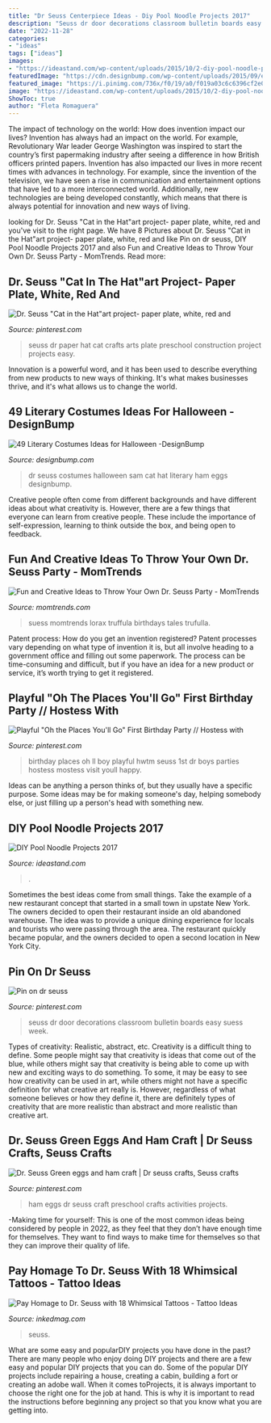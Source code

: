 ```yaml
---
title: "Dr Seuss Centerpiece Ideas - Diy Pool Noodle Projects 2017"
description: "Seuss dr door decorations classroom bulletin boards easy suess week"
date: "2022-11-28"
categories:
- "ideas"
tags: ["ideas"]
images:
- "https://ideastand.com/wp-content/uploads/2015/10/2-diy-pool-noodle-projects.jpg"
featuredImage: "https://cdn.designbump.com/wp-content/uploads/2015/09/enhanced-18485-1443030430-1.jpg"
featured_image: "https://i.pinimg.com/736x/f0/19/a0/f019a03c6c6396cf2e0629a5e3e5cb92--green-eggs-and-ham-hams.jpg"
image: "https://ideastand.com/wp-content/uploads/2015/10/2-diy-pool-noodle-projects.jpg"
ShowToc: true
author: "Fleta Romaguera"
---
```



The impact of technology on the world: How does invention impact our lives?
Invention has always had an impact on the world. For example, Revolutionary War leader George Washington was inspired to start the country’s first papermaking industry after seeing a difference in how British officers printed papers. Invention has also impacted our lives in more recent times with advances in technology. For example, since the invention of the television, we have seen a rise in communication and entertainment options that have led to a more interconnected world. Additionally, new technologies are being developed constantly, which means that there is always potential for innovation and new ways of living.

	

		
looking for Dr. Seuss &quot;Cat in the Hat&quot;art project- paper plate, white, red and you've visit to the right page. We have 8 Pictures about Dr. Seuss &quot;Cat in the Hat&quot;art project- paper plate, white, red and like Pin on dr seuss, DIY Pool Noodle Projects 2017 and also Fun and Creative Ideas to Throw Your Own Dr. Seuss Party - MomTrends. Read more:
		
    
## Dr. Seuss &quot;Cat In The Hat&quot;art Project- Paper Plate, White, Red And

<img loading=lazy src="https://i.pinimg.com/736x/6e/e3/91/6ee391717b11de053293738ef10af552--dr-seuss-art-black-construction-paper.jpg" onerror="this.onerror=null;this.src='https://tse1.mm.bing.net/th?id=OIP.NPKG_dliLBbYzHH13y4PcQHaJ3&amp;pid=15.1';" alt="Dr. Seuss &quot;Cat in the Hat&quot;art project- paper plate, white, red and">

_Source: pinterest.com_

>seuss dr paper hat cat crafts arts plate preschool construction project projects easy. 

	

Innovation is a powerful word, and it has been used to describe everything from new products to new ways of thinking. It's what makes businesses thrive, and it's what allows us to change the world.

    
## 49 Literary Costumes Ideas For Halloween -DesignBump

<img loading=lazy src="https://cdn.designbump.com/wp-content/uploads/2015/09/enhanced-18485-1443030430-1.jpg" onerror="this.onerror=null;this.src='https://tse4.mm.bing.net/th?id=OIP.8_TmX7H-FROFMsrhEwVnKQHaK6&amp;pid=15.1';" alt="49 Literary Costumes Ideas for Halloween -DesignBump">

_Source: designbump.com_

>dr seuss costumes halloween sam cat hat literary ham eggs designbump. 

	

Creative people often come from different backgrounds and have different ideas about what creativity is. However, there are a few things that everyone can learn from creative people. These include the importance of self-expression, learning to think outside the box, and being open to feedback.

    
## Fun And Creative Ideas To Throw Your Own Dr. Seuss Party - MomTrends

<img loading=lazy src="https://www.momtrends.com/.image/c_limit%2Ccs_srgb%2Cfl_progressive%2Cq_auto:good%2Cw_700/MTUxMzA0MDgwOTkxODU1ODA4/image-placeholder-title.jpg" onerror="this.onerror=null;this.src='https://tse4.mm.bing.net/th?id=OIP.tYgHZH7DvE-trbNGlV92iQAAAA&amp;pid=15.1';" alt="Fun and Creative Ideas to Throw Your Own Dr. Seuss Party - MomTrends">

_Source: momtrends.com_

>suess momtrends lorax truffula birthdays tales trufulla. 

	

Patent process: How do you get an invention registered?
Patent processes vary depending on what type of invention it is, but all involve heading to a government office and filling out some paperwork. The process can be time-consuming and difficult, but if you have an idea for a new product or service, it’s worth trying to get it registered.

    
## Playful &quot;Oh The Places You&#039;ll Go&quot; First Birthday Party // Hostess With

<img loading=lazy src="https://i.pinimg.com/736x/bb/a9/bb/bba9bba704a35e74e4cfdd303f677d4d.jpg" onerror="this.onerror=null;this.src='https://tse3.mm.bing.net/th?id=OIP.QRqpYOYIYXnTHwXSnJP40wHaKX&amp;pid=15.1';" alt="Playful &quot;Oh the Places You&#039;ll Go&quot; First Birthday Party // Hostess with">

_Source: pinterest.com_

>birthday places oh ll boy playful hwtm seuss 1st dr boys parties hostess mostess visit youll happy. 

	

Ideas can be anything a person thinks of, but they usually have a specific purpose. Some ideas may be for making someone's day, helping somebody else, or just filling up a person's head with something new.

    
## DIY Pool Noodle Projects 2017

<img loading=lazy src="https://ideastand.com/wp-content/uploads/2015/10/2-diy-pool-noodle-projects.jpg" onerror="this.onerror=null;this.src='https://tse4.mm.bing.net/th?id=OIP.Rz_MzfZOWK_1caXLs-otaAHaLG&amp;pid=15.1';" alt="DIY Pool Noodle Projects 2017">

_Source: ideastand.com_

>. 

	

Sometimes the best ideas come from small things. Take the example of a new restaurant concept that started in a small town in upstate New York. The owners decided to open their restaurant inside an old abandoned warehouse. The idea was to provide a unique dining experience for locals and tourists who were passing through the area. The restaurant quickly became popular, and the owners decided to open a second location in New York City.

    
## Pin On Dr Seuss

<img loading=lazy src="https://i.pinimg.com/736x/a6/fb/b4/a6fbb453c259247d00f64219d0ee4024.jpg" onerror="this.onerror=null;this.src='https://tse4.mm.bing.net/th?id=OIP.BSEkP6xXWWE44v-ntUpHawHaJ3&amp;pid=15.1';" alt="Pin on dr seuss">

_Source: pinterest.com_

>seuss dr door decorations classroom bulletin boards easy suess week. 

	

Types of creativity: Realistic, abstract, etc.
Creativity is a difficult thing to define. Some people might say that creativity is ideas that come out of the blue, while others might say that creativity is being able to come up with new and exciting ways to do something. To some, it may be easy to see how creativity can be used in art, while others might not have a specific definition for what creative art really is. However, regardless of what someone believes or how they define it, there are definitely types of creativity that are more realistic than abstract and more realistic than creative art.

    
## Dr. Seuss Green Eggs And Ham Craft | Dr Seuss Crafts, Seuss Crafts

<img loading=lazy src="https://i.pinimg.com/736x/f0/19/a0/f019a03c6c6396cf2e0629a5e3e5cb92--green-eggs-and-ham-hams.jpg" onerror="this.onerror=null;this.src='https://tse3.mm.bing.net/th?id=OIP.cT2E3d-bT6TZeusXWLh5sAHaJ3&amp;pid=15.1';" alt="Dr. Seuss Green eggs and ham craft | Dr seuss crafts, Seuss crafts">

_Source: pinterest.com_

>ham eggs dr seuss craft preschool crafts activities projects. 

	

-Making time for yourself: This is one of the most common ideas being considered by people in 2022, as they feel that they don’t have enough time for themselves. They want to find ways to make time for themselves so that they can improve their quality of life.

    
## Pay Homage To Dr. Seuss With 18 Whimsical Tattoos - Tattoo Ideas

<img loading=lazy src="https://www.inkedmag.com/.image/t_share/MTY3MTY4NTQ5MDU0MzI1ODc2/dr-seuss-tattoos-fb.jpg" onerror="this.onerror=null;this.src='https://tse4.mm.bing.net/th?id=OIP.Oxp6wr-vr1-L-F6W_FQBxQHaD4&amp;pid=15.1';" alt="Pay Homage to Dr. Seuss with 18 Whimsical Tattoos - Tattoo Ideas">

_Source: inkedmag.com_

>seuss. 

	

What are some easy and popularDIY projects you have done in the past?
There are many people who enjoy doing DIY projects and there are a few easy and popular DIY projects that you can do. Some of the popular DIY projects include repairing a house, creating a cabin, building a fort or creating an adobe wall. When it comes toProjects, it is always important to choose the right one for the job at hand. This is why it is important to read the instructions before beginning any project so that you know what you are getting into.

